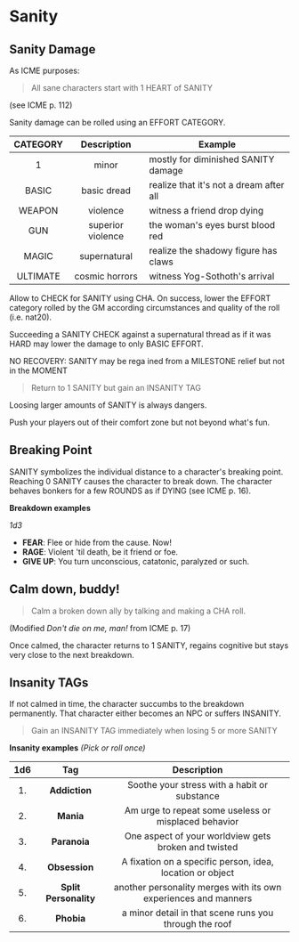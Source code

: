 # Sanity

## Sanity Damage

As ICME purposes:

> All sane characters start with 1 HEART of SANITY

(see ICME p. 112)

Sanity damage can be rolled using an EFFORT CATEGORY. 

| CATEGORY  | Description           | Example |
|:---------:|:---------------------:|---------|
| 1         | minor                 | mostly for diminished SANITY damage |
| BASIC     | basic dread           | realize that it's not a dream after all |
| WEAPON    | violence              | witness a friend drop dying |
| GUN       | superior violence     | the woman's eyes burst blood red |
| MAGIC     | supernatural          | realize the shadowy figure has claws |
| ULTIMATE  | cosmic horrors        | witness Yog-Sothoth's arrival |

Allow to CHECK for SANITY using CHA. On success, lower the EFFORT category rolled by the GM according circumstances and quality of the roll (i.e. nat20).

Succeeding a SANITY CHECK against a supernatural thread as if it was HARD may lower the damage to only BASIC EFFORT.

NO RECOVERY: SANITY may be rega ined
from a MILESTONE relief but not in the MOMENT

> Return to 1 SANITY but gain an INSANITY TAG

Loosing larger amounts of SANITY is always dangers.

Push your players out of their comfort zone but not beyond what's fun.

## Breaking Point

SANITY symbolizes the individual distance to a character's breaking point. Reaching 0 SANITY causes the character to break down. The character behaves bonkers for a few ROUNDS as if DYING (see ICME p. 16).

**Breakdown examples**

*1d3*
- **FEAR**: Flee or hide from the cause. Now!
- **RAGE**: Violent 'til death, be it friend or foe.
- **GIVE UP**: You turn unconscious, catatonic, paralyzed or such.


## Calm down, buddy!

> Calm a broken down ally by talking and making a CHA roll.

(Modified *Don't die on me, man!* from ICME p. 17)

Once calmed, the character returns to 1 SANITY, regains cognitive but stays very close to the next breakdown.


## Insanity TAGs

If not calmed in time, the character succumbs to the breakdown permanently. That character either becomes an NPC or suffers INSANITY.

> Gain an INSANITY TAG immediately when losing 5 or more SANITY


**Insanity examples** _(Pick or roll once)_

| 1d6 | Tag                       | Description                                               |
|:---:|:-------------------------:|:---------------------------------------------------------:|
| 1.  | **Addiction**             | Soothe your stress with a habit or substance              |
| 2.  | **Mania**                 | Am urge to repeat some useless or misplaced behavior      |
| 3.  | **Paranoia**              | One aspect of your worldview gets broken and twisted      |
| 4.  | **Obsession**             | A fixation on a specific person, idea, location or object |
| 5.  | **Split Personality**     | another personality merges with its own experiences and manners  |
| 6.  | **Phobia**                | a minor detail in that scene runs you through the roof    |
